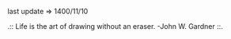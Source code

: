last update&nbsp;=>&nbsp;1400/11/10


.:: Life is the art of drawing without an eraser. -John W. Gardner  ::.